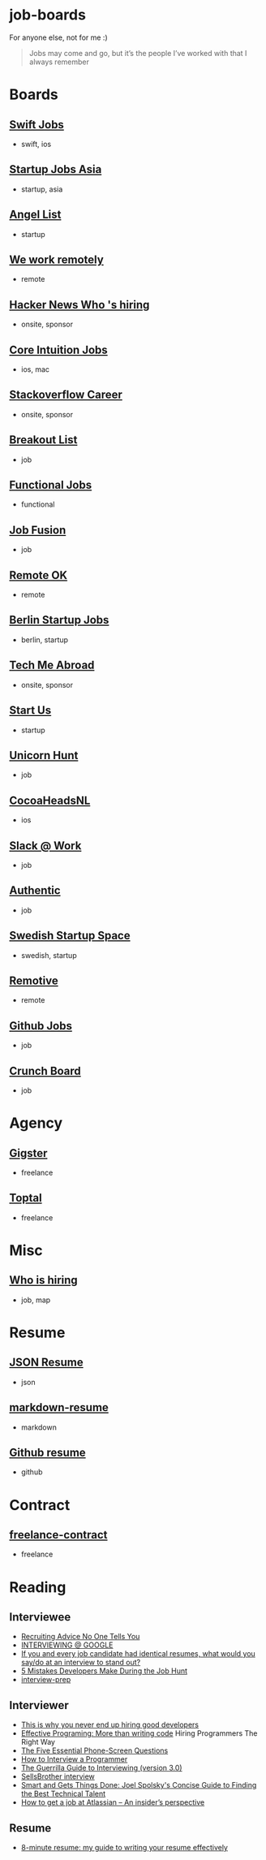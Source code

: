 # job-boards
For anyone else, not for me :)

> Jobs may come and go, but it’s the people I’ve worked with that I always remember

# Boards

## [Swift Jobs](https://www.natashatherobot.com/swift-jobs/)
- swift, ios

## [Startup Jobs Asia](http://www.startupjobs.asia/site/latest)
- startup, asia

## [Angel List](https://angel.co/jobs)
- startup

## [We work remotely](https://weworkremotely.com/)
- remote

## [Hacker News Who 's hiring](https://news.ycombinator.com/item?id=10822019)
- onsite, sponsor

## [Core Intuition Jobs](http://jobs.coreint.org/)
- ios, mac

## [Stackoverflow Career](http://careers.stackoverflow.com/)
- onsite, sponsor

## [Breakout List](https://breakoutlist.com/)
- job

## [Functional Jobs](https://functionaljobs.com/)
- functional

## [Job Fusion](https://jobfusion.co/)
- job

## [Remote OK](https://remoteok.io/)
- remote

## [Berlin Startup Jobs](http://berlinstartupjobs.com/)
- berlin, startup

## [Tech Me Abroad](https://techmeabroad.com/)
- onsite, sponsor

## [Start Us](https://www.startus.cc/)
- startup

## [Unicorn Hunt](https://unicornhunt.io/)
- job

## [CocoaHeadsNL](http://jobs.cocoaheads.nl/)
- ios

## [Slack @ Work](http://slackatwork.com/)
- job

## [Authentic](https://authenticjobs.com/)
- job

## [Swedish Startup Space](http://swedishstartupspace.com/job-board/)
- swedish, startup

## [Remotive](http://jobs.remotive.io/)
- remote

## [Github Jobs](https://jobs.github.com/)
- job

## [Crunch Board](http://www.crunchboard.com/jobs/)
- job


# Agency

## [Gigster](https://gigster.com/)
- freelance

## [Toptal](http://www.toptal.com/)
- freelance

# Misc

## [Who is hiring](https://whoishiring.io/#!/)
- job, map

# Resume

## [JSON Resume](http://jsonresume.org/)
- json

## [markdown-resume](https://github.com/there4/markdown-resume)
- markdown

## [Github resume](https://github.com/resume/resume.github.com)
- github

# Contract

## [freelance-contract](https://github.com/ashedryden/freelance-contract)
- freelance

# Reading

## Interviewee

- [Recruiting Advice No One Tells You](https://medium.com/@drogier/recruiting-advice-no-one-tells-you-5ae6fb285d1)
- [INTERVIEWING @ GOOGLE](http://www.catehuston.com/blog/2010/07/13/interviewing-google/)
- [If you and every job candidate had identical resumes, what would you say/do at an interview to stand out?](https://www.quora.com/If-you-and-every-job-candidate-had-identical-resumes-what-would-you-say-do-at-an-interview-to-stand-out)
- [5 Mistakes Developers Make During the Job Hunt](http://blog.codeschool.io/2015/08/25/5-mistakes-developers-make-during-the-job-hunt/)
- [interview-prep](https://github.com/ride/interview-prep)

## Interviewer

- [This is why you never end up hiring good developers](http://qz.com/258066/this-is-why-you-dont-hire-good-developers/)
- [Effective Programing: More than writing code](http://www.amazon.com/Effective-Programming-More-Than-Writing-ebook/dp/B008HUMTO0) Hiring Programmers The Right Way
- [The Five Essential Phone-Screen Questions ](https://sites.google.com/site/steveyegge2/five-essential-phone-screen-questions)
- [How to Interview a Programmer](http://www.artima.com/wbc/interprog.html)
- [The Guerrilla Guide to Interviewing (version 3.0)](http://www.joelonsoftware.com/articles/GuerrillaInterviewing3.html)
- [SellsBrother interview](http://www.sellsbrothers.com/interview)
- [Smart and Gets Things Done: Joel Spolsky's Concise Guide to Finding the Best Technical Talent](http://www.amazon.com/Smart-Gets-Things-Done-Technical/dp/1590598385)
- [How to get a job at Atlassian – An insider’s perspective](http://blogs.atlassian.com/2010/11/how_to_get_a_job_at_atlassian_an_insiders_perspective/)

## Resume

- [8-minute resume: my guide to writing your resume effectively](https://rooting-for-you.cenedella.com/8-minute-resume-my-guide-to-writing-your-resume-effectively-3b0b117d94a#.rxfb6rbae)

